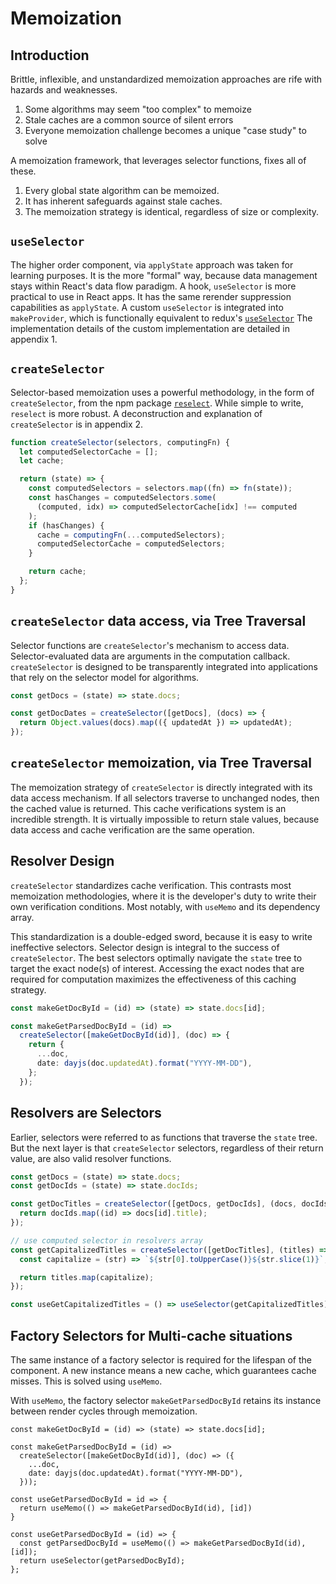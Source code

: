 # Memoization

## Introduction

Brittle, inflexible, and unstandardized memoization approaches are rife with hazards and weaknesses.

1. Some algorithms may seem "too complex" to memoize
2. Stale caches are a common source of silent errors
3. Everyone memoization challenge becomes a unique "case study" to solve

A memoization framework, that leverages selector functions, fixes all of these.

1. Every global state algorithm can be memoized.
2. It has inherent safeguards against stale caches.
3. The memoization strategy is identical, regardless of size or complexity.

## `useSelector`
The higher order component, via `applyState` approach was taken for learning purposes. It is the more "formal" way, because data management stays within React's data flow paradigm. A hook, `useSelector` is more practical to use in React apps. It has the same rerender suppression capabilities as `applyState`. A custom `useSelector` is integrated into `makeProvider`, which is functionally equivalent to redux's [`useSelector`](https://react-redux.js.org/api/hooks#useselector) The implementation details of the custom implementation are detailed in appendix 1.

## `createSelector`

Selector-based memoization uses a powerful methodology, in the form of `createSelector`, from the npm package [`reselect`](https://www.npmjs.com/package/reselect). While simple to write, `reselect` is more robust. A deconstruction and explanation of `createSelector` is in appendix 2.

```typescript
function createSelector(selectors, computingFn) {
  let computedSelectorCache = [];
  let cache;

  return (state) => {
    const computedSelectors = selectors.map((fn) => fn(state));
    const hasChanges = computedSelectors.some(
      (computed, idx) => computedSelectorCache[idx] !== computed
    );
    if (hasChanges) {
      cache = computingFn(...computedSelectors);
      computedSelectorCache = computedSelectors;
    }

    return cache;
  };
}
```

## `createSelector` data access, via Tree Traversal

Selector functions are `createSelector`'s mechanism to access data. Selector-evaluated data are arguments in the computation callback. `createSelector` is designed to be transparently integrated into applications that rely on the selector model for algorithms.

```typescript
const getDocs = (state) => state.docs;

const getDocDates = createSelector([getDocs], (docs) => {
  return Object.values(docs).map(({ updatedAt }) => updatedAt);
});
```

## `createSelector` memoization, via Tree Traversal

The memoization strategy of `createSelector` is directly integrated with its data access mechanism. If all selectors traverse to unchanged nodes, then the cached value is returned. This cache verifications system is an incredible strength. It is virtually impossible to return stale values, because data access and cache verification are the same operation.

## Resolver Design

`createSelector` standardizes cache verification. This contrasts most memoization methodologies, where it is the developer's duty to write their own verification conditions. Most notably, with `useMemo` and its dependency array.

This standardization is a double-edged sword, because it is easy to write ineffective selectors. Selector design is integral to the success of `createSelector`. The best selectors optimally navigate the `state` tree to target the exact node(s) of interest. Accessing the exact nodes that are required for computation maximizes the effectiveness of this caching strategy.

```typescript
const makeGetDocById = (id) => (state) => state.docs[id];

const makeGetParsedDocById = (id) =>
  createSelector([makeGetDocById(id)], (doc) => {
    return {
      ...doc,
      date: dayjs(doc.updatedAt).format("YYYY-MM-DD"),
    };
  });
```

## Resolvers are Selectors

Earlier, selectors were referred to as functions that traverse the `state` tree. But the next layer is that `createSelector` selectors, regardless of their return value, are also valid resolver functions.

```typescript
const getDocs = (state) => state.docs;
const getDocIds = (state) => state.docIds;

const getDocTitles = createSelector([getDocs, getDocIds], (docs, docIds) => {
  return docIds.map((id) => docs[id].title);
});

// use computed selector in resolvers array
const getCapitalizedTitles = createSelector([getDocTitles], (titles) => {
  const capitalize = (str) => `${str[0].toUpperCase()}${str.slice(1)}`;

  return titles.map(capitalize);
});

const useGetCapitalizedTitles = () => useSelector(getCapitalizedTitles);
```

## Factory Selectors for Multi-cache situations

The same instance of a factory selector is required for the lifespan of the component. A new instance means a new cache, which guarantees cache misses. This is solved using `useMemo`.

With `useMemo`, the factory selector `makeGetParsedDocById` retains its instance between render cycles through memoization.

```tsx
const makeGetDocById = (id) => (state) => state.docs[id];

const makeGetParsedDocById = (id) =>
  createSelector([makeGetDocById(id)], (doc) => ({
    ...doc,
    date: dayjs(doc.updatedAt).format("YYYY-MM-DD"),
  }));

const useGetParsedDocById = id => {
  return useMemo(() => makeGetParsedDocById(id), [id])
}

const useGetParsedDocById = (id) => {
  const getParsedDocById = useMemo(() => makeGetParsedDocById(id), [id]);
  return useSelector(getParsedDocById);
};
```
